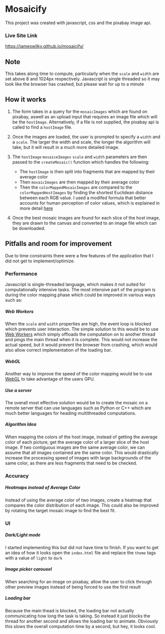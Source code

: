 # Mosaicify

This project was created with javascript, css and the pixabay image api.

### Live Site Link

https://jameswilky.github.io/mosaicify/

## Note

This takes along time to compute, particularly when the `scale` and `width` are set above 8 and 1024px respectively. Javascript is single threaded so it may look like the browser has crashed, but please wait for up to a minute

## How it works

1.  The form takes in a query for the `mosaicImages` which are found on pixabay, aswell as an upload input that requires an image file which will be the `hostImage`. Alternatively, if a file is not supplied, the pixabay api is called to find a `hostImage` file.

2.  Once the images are loaded, the user is prompted to specify a `width` and a `scale`. The larger the width and scale, the longer the algorithm will take, but it will result in a much more detailed image.

3.  The `hostImage` `mosaiceImages` `scale` and `width` parameters are then passed to the `createMosaic()` function which handles the following:

    - The `hostImage` is then split into fragments that are mapped by their average color
    - Then `mosaicImages` are then mapped by their average color
    - Then the `colorMappedMosaicImages` are compared to the `colorMappedHostImages` by finding the shortest Euclidean distance between each RGB value. I used a modifed formula that better accounts for human perception of color values, which is explained in more detail [here](https://en.wikipedia.org/wiki/Color_difference)

4)  Once the best mosaic images are found for each slice of the host image, they are drawn to the canvas and converted to an image file which can be downloaded.

## Pitfalls and room for improvement

Due to time constraints there were a few features of the application that I did not get to implement/optimize.

### Performance

Javascript is single-threaded language, which makes it not suited for computationally intensive tasks. The most intensive part of the program is during the color mapping phase which could be improved in various ways such as:

##### Web Workers

When the `scale` and `width` properties are high, the event loop is blocked which prevents user interaction. The simple solution to this would be to use [Web Workers](https://developer.mozilla.org/en-US/docs/Web/API/Web_Workers_API/Using_web_workers) which simply offloads the computation on to another thread and pings the main thread when it is complete. This would not increase the actual speed, but it would prevent the browser from crashing, which would also allow correct implementation of the loading bar.

##### WebGL

Another way to improve the speed of the color mapping would be to use [WebGL](https://en.wikipedia.org/wiki/WebGL) to take advantage of the users GPU.

##### Use a server

The overall most effective solution would be to create the mosaic on a remote server that can use languages such as Python or C++ which are much better languages for heading multithreaded computations.

##### Algorithm Idea

When mapping the colors of the host image, instead of getting the average color of each picture, get the average color of a larger slice of the host image. If two contiguous images are the same average color, we can assume that all images contained are the same color. This would drastically increase the processing speed of images with large backgrounds of the same color, as there are less fragments that need to be checked.

### Accuracy

##### Heatmaps instead of Average Color

Instead of using the average color of two images, create a heatmap that compares the color distribution of each image. This could also be improved by rotating the target mosaic image to find the best fit.

### UI

##### Dark/Light mode

I started implementing this but did not have time to finish. If you want to get an idea of how it looks open the `index.html` file and replace the `theme` tags with a value of `light` to `dark`

##### Image picker carousel

When searching for an image on pixabay, allow the user to click through other preview images instead of being forced to use the first result

##### Loading bar

Because the main thead is blocked, the loading bar not actually communicating how long the task is taking. So instead it just blocks the thread for another second and allows the loading bar to animate. Obviously this slows the overall computation time by a second, but hey, it looks cool.
